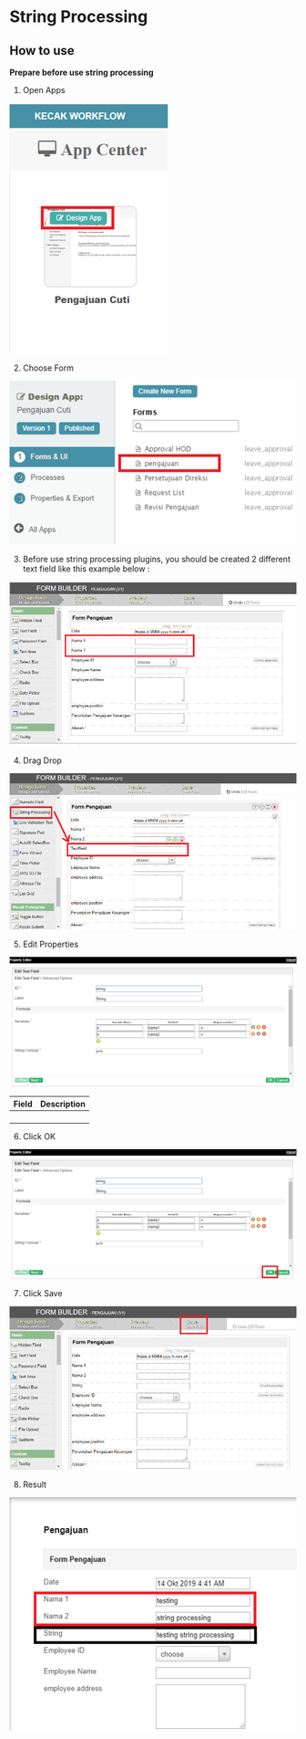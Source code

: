 # String Processing


## How to use

**Prepare before use string processing**

1. Open Apps

<img src="https://raw.githubusercontent.com/kinnara-digital-studio/kecak-workflow/master/docs/assets/crud_openApps.png" alt="" />


2. Choose Form

<img src="https://raw.githubusercontent.com/kinnara-digital-studio/kecak-workflow/master/docs/assets/crud_openForm.png" alt="" />


3. Before use string processing plugins, you should be created 2 different text field like this example below :

<img src="https://raw.githubusercontent.com/kinnara-digital-studio/kecak-workflow/master/docs/assets/stringProcessing_stringPrepare.png" alt="" />


4. Drag Drop

<img src="https://raw.githubusercontent.com/kinnara-digital-studio/kecak-workflow/master/docs/assets/stringProcessing_dragDrop.png" alt="" />


5. Edit Properties

<img src="https://raw.githubusercontent.com/kinnara-digital-studio/kecak-workflow/master/docs/assets/stringProcessing_editProperties.png" alt="" />

|Field|Description|
|-|-|
|||
|||
|||
|||


6. Click OK

<img src="https://raw.githubusercontent.com/kinnara-digital-studio/kecak-workflow/master/docs/assets/stringProcessing_ok.png" alt="" />


7. Click Save

<img src="https://raw.githubusercontent.com/kinnara-digital-studio/kecak-workflow/master/docs/assets/stringProcessing_save.png" alt="" />


8. Result

<img src="https://raw.githubusercontent.com/kinnara-digital-studio/kecak-workflow/master/docs/assets/stringProcessing_result.png" alt="" />
